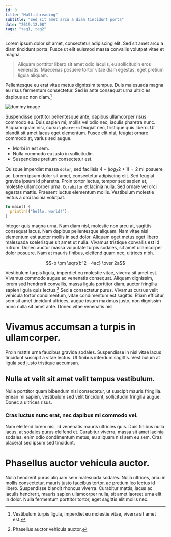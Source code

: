 ```yaml
---
id: 0
title: "Multithreading"
subtitle: "Sed sit amet arcu a diam tincidunt porta"
date: "2019.12.08"
tags: "tag1, tag2"
---
```


Lorem ipsum dolor sit amet, consectetur adipiscing elit. Sed sit amet arcu a diam tincidunt porta. Fusce ut elit euismod massa convallis volutpat vitae et magna.

> Aliquam porttitor libero sit amet odio iaculis, eu sollicitudin eros venenatis. Maecenas posuere tortor vitae diam egestas, eget pretium ligula aliquam.

Pellentesque eu erat vitae metus dignissim tempus. Duis malesuada magna eu risus fermentum consectetur. Sed in ante consequat urna ultricies dapibus ac non diam.[^1]

![dummy image](https://dummyimage.com/900x700/efefef/000000)

Suspendisse porttitor pellentesque ante, dapibus ullamcorper risus commodo eu. Duis sapien mi, mollis vel odio nec, iaculis pharetra nunc. Aliquam quam nisi, cursus `pharetra` feugiat nec, tristique quis libero. Ut blandit sit amet lacus eget elementum. Fusce elit nisi, feugiat ornare commodo at, varius sed augue.

* Morbi in est sem.
* Nulla commodo eu justo in sollicitudin.
* Suspendisse pretium consectetur est.

Quisque imperdiet massa `dolor`, sed facilisis $`4 - (log{_2} 2 + 1) = 2`$ mi posuere ac. Lorem ipsum dolor sit amet, consectetur adipiscing elit. Sed feugiat gravida ipsum id pharetra. Proin tortor lectus, tempor sed sapien et, molestie ullamcorper urna. `Curabitur` et lacinia nulla. Sed ornare vel orci egestas mattis. Praesent luctus elementum mollis. Vestibulum molestie lectus a orci lacinia volutpat.

```rust
fn main() {
  println!("hello, world!");
}
```

Integer quis magna urna. Nam diam nisl, molestie non arcu at, sagittis consequat lacus. Nam dapibus pellentesque aliquam. Nam vitae nisl elementum est auctor mollis in sed dolor. Aliquam eget metus eget libero malesuada scelerisque sit amet ut nulla. Vivamus tristique convallis est id rutrum. Donec auctor massa vulputate turpis sodales, sit amet ullamcorper dolor posuere. Nam at mauris finibus, eleifend quam nec, ultrices nibh.

```math
-b \pm \sqrt{b^2 - 4ac} \over 2a
```

Vestibulum turpis ligula, imperdiet eu molestie vitae, viverra sit amet est. Vivamus commodo augue ac venenatis consequat. Aliquam dignissim, lorem sed hendrerit convallis, massa ligula porttitor diam, auctor fringilla sapien ligula quis lectus.[^2] Sed a consectetur purus. Vivamus cursus velit vehicula tortor condimentum, vitae condimentum est sagittis. Etiam efficitur, sem sit amet tincidunt ultrices, augue ipsum maximus justo, non dignissim nunc nulla sit amet ante. Donec vitae venenatis nisl.

# Vivamus accumsan a turpis in ullamcorper.
 
Proin mattis urna faucibus gravida sodales. Suspendisse in nisl vitae lacus tincidunt suscipit a vitae lectus. Ut finibus interdum sagittis. Vestibulum at ligula sed justo tristique accumsan.

## Nulla at velit sit amet velit tempus vestibulum.

Nulla porttitor quam bibendum nisi consectetur, ut suscipit mauris fringilla. enean mi sapien, vestibulum sed velit tincidunt, sollicitudin fringilla augue. Donec a ultrices risus.

### Cras luctus nunc erat, nec dapibus mi commodo vel.

Nam eleifend lorem nisi, id venenatis mauris ultricies quis. Duis finibus nulla lacus, at sodales purus eleifend et. Curabitur viverra, massa sit amet lacinia sodales, enim odio condimentum metus, eu aliquam nisl sem eu sem. Cras placerat sed ipsum sed tincidunt.

# Phasellus auctor vehicula auctor.

Nulla hendrerit purus aliquam sem malesuada sodales. Nulla ultrices, arcu in mollis consectetur, mauris justo faucibus tortor, ac pretium leo lectus id libero. Suspendisse blandit rhoncus viverra. Curabitur mattis, lacus ac iaculis hendrerit, mauris sapien ullamcorper nulla, sit amet laoreet urna elit in dolor. Nulla fermentum porttitor tortor, eget sagittis elit mollis nec.

[^1]: Vestibulum turpis ligula, imperdiet eu molestie vitae, viverra sit amet est.
[^2]: Phasellus auctor vehicula auctor.
